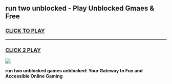 
## run two unblocked - Play Unblocked Gmaes & Free
<h3>
<a href="https://news.freeplayer.one?title=run_two_unblocked&ref=16F">CLICK TO PLAY</a></h3>
<hr>

<h3>
<a href="https://news.freeplayer.one?title=run_two_unblocked&ref=16F">CLICK 2 PLAY</a>
  
</h3>

<a href="https://news.freeplayer.one?title=run_two_unblocked&ref=16F/"><img src="https://clearcache.store/games.png"></a>


**run two unblocked games unblocked: Your Gateway to Fun and Accessible Online Gaming**
